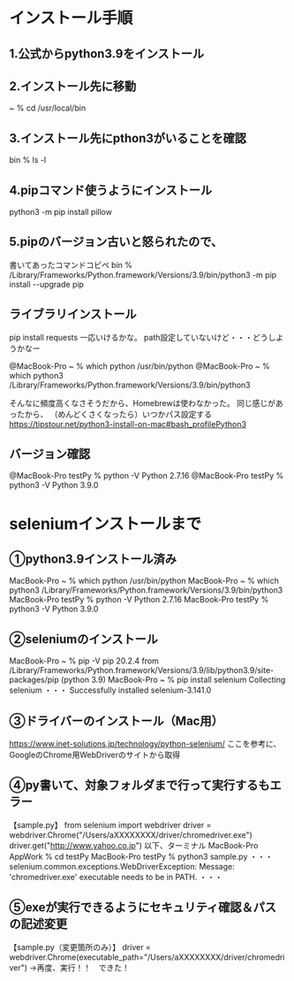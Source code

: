 # インストール手順
## 1.公式からpython3.9をインストール
## 2.インストール先に移動
~ % cd /usr/local/bin
## 3.インストール先にpthon3がいることを確認
bin % ls -l
## 4.pipコマンド使うようにインストール
python3 -m pip install pillow
## 5.pipのバージョン古いと怒られたので、
書いてあったコマンドコピペ
bin % /Library/Frameworks/Python.framework/Versions/3.9/bin/python3 -m pip install --upgrade pip

## ライブラリインストール
pip install requests
一応いけるかな。
path設定していないけど・・・どうしようかなー

@MacBook-Pro ~ % which python
/usr/bin/python
@MacBook-Pro ~ % which python3
/Library/Frameworks/Python.framework/Versions/3.9/bin/python3

そんなに頻度高くなさそうだから、Homebrewは使わなかった。
同じ感じがあったから、
（めんどくさくなったら）いつかパス設定する
https://tipstour.net/python3-install-on-mac#bash_profilePython3

## バージョン確認
@MacBook-Pro testPy % python -V
Python 2.7.16
@MacBook-Pro testPy % python3 -V
Python 3.9.0

# seleniumインストールまで
## ①python3.9インストール済み
MacBook-Pro ~ % which python
/usr/bin/python
MacBook-Pro ~ % which python3
/Library/Frameworks/Python.framework/Versions/3.9/bin/python3
MacBook-Pro testPy % python -V
Python 2.7.16
MacBook-Pro testPy % python3 -V
Python 3.9.0
## ②seleniumのインストール
MacBook-Pro ~ % pip -V
pip 20.2.4 from /Library/Frameworks/Python.framework/Versions/3.9/lib/python3.9/site-packages/pip (python 3.9)
MacBook-Pro ~ % pip install selenium
Collecting selenium
・・・
Successfully installed selenium-3.141.0
## ③ドライバーのインストール（Mac用）
https://www.inet-solutions.jp/technology/python-selenium/
ここを参考に、GoogleのChrome用WebDriverのサイトから取得
## ④py書いて、対象フォルダまで行って実行するもエラー
【sample.py】
from selenium import webdriver
driver = webdriver.Chrome("/Users/aXXXXXXXX/driver/chromedriver.exe")
driver.get("http://www.yahoo.co.jp")
以下、ターミナル
MacBook-Pro AppWork % cd testPy
MacBook-Pro testPy % python3 sample.py
・・・
selenium.common.exceptions.WebDriverException: Message: 'chromedriver.exe' executable needs to be in PATH.
・・・
## ⑤exeが実行できるようにセキュリティ確認＆パスの記述変更
【sample.py（変更箇所のみ）】
driver = webdriver.Chrome(executable_path="/Users/aXXXXXXXX/driver/chromedriver")
→再度、実行！！　できた！